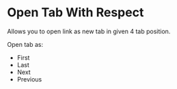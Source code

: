# Open Tab With Respect

Allows you to open link as new tab in given 4 tab position.

Open tab as:
- First
- Last
- Next
- Previous